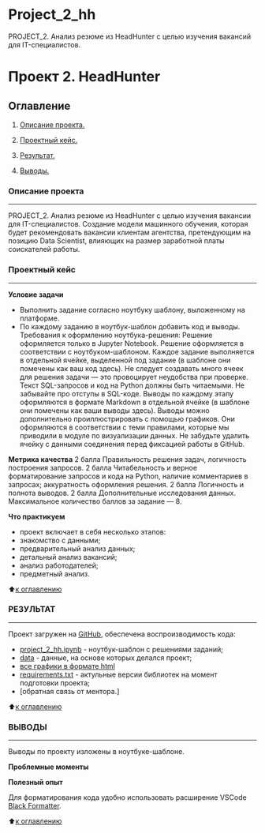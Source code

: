 # Project_2_hh
PROJECT_2. Анализ резюме из HeadHunter с целью изучения вакансий для IT-специалистов.
# Проект 2. HeadHunter

## Оглавление

1. [Описание проекта.](https://github.com/Petrleon85/project_2_SQL/blob/main/README.md#описание-проекта)

1. [Проектный кейс.](https://github.com/Petrleon85/project_2_SQL.git/blob/main/README.md#проектный-кейс)

1. [Результат.](https://github.com/Petrleon85/project_2_SQL.git/blob/main/README.md#результат)

1. [Выводы.](https://github.com/Petrleon85/project_2_SQL.git/blob/main/README.md#выводы)

### Описание проекта
---

PROJECT_2. Анализ резюме из HeadHunter с целью изучения вакансии для IT-специалистов. Создание модели машинного обучения, которая будет рекомендовать вакансии клиентам агентства, претендующим на позицию Data Scientist, влияющих на размер заработной платы соискателей работы.

### Проектный кейс

---

**Условие задачи**
* Выполнить задание согласно ноутбуку шаблону, выложенному на платформе. 
* По каждому заданию в ноутбук-шаблон добавить код и выводы.
  Требования к оформлению ноутбука-решения:
Решение оформляется только в Jupyter Notebook.
Решение оформляется в соответствии с ноутбуком-шаблоном.
Каждое задание выполняется в отдельной ячейке, выделенной под задание (в шаблоне они помечены как ваш код здесь). Не следует создавать много ячеек для решения задачи — это провоцирует неудобства при проверке.
Текст SQL-запросов и код на Python должны быть читаемыми. Не забывайте про отступы в SQL-коде.
Выводы по каждому этапу оформляются в формате Markdown в отдельной ячейке (в шаблоне они помечены как ваши выводы здесь).
Выводы можно дополнительно проиллюстрировать с помощью графиков. Они оформляются в соответствии с теми правилами, которые мы приводили в модуле по визуализации данных.
Не забудьте удалить ячейку с данными соединения перед фиксацией работы в GitHub.

**Метрика качества**
2 балла	Правильность решения задач, логичность построения запросов.
2 балла	Читабельность и верное форматирование запросов и кода на Python, наличие комментариев в запросах; аккуратность оформления решения.
2 балла	Логичность и полнота выводов.
2 балла	Дополнительные исследования данных.
Максимальное количество баллов за задание — 8.

**Что практикуем**

* проект включает в себя несколько этапов:
* знакомство с данными;
* предварительный анализ данных;
* детальный анализ вакансий;
* анализ работодателей;
* предметный анализ.


⬆️[к оглавлению](https://github.com/Petrleon85/project_2_SQL/blob/main/README.md#оглавление)

### РЕЗУЛЬТАТ

---

Проект загружен на [GitHub](https://github.com/Petrleon85/project_2_SQL.git), обеспечена воспроизводимость кода:

*   [project_2_hh.ipynb]((project_2_SQL.ipynb)) - ноутбук-шаблон с решениями заданий;
*   [data](https://drive.google.com/drive/folders/1l4yg8CEw5fBAQIi6J3NNf21YBwysMBAh?usp=drive_link) - данные, на основе которых делался проект;
*   [все графики в формате html](https://drive.google.com/drive/folders/1dO4_uAtK_D7VnGWpd1Ft6YVEEuEul59m?usp=drive_link)
*   [requirements.txt](requirements.txt) - актульные версии библиотек на момент подготовки проекта;
*   [обратная связь от ментора.]


⬆️[к оглавлению](https://github.com/Petrleon85/project_2_SQL/blob/main/README.md#оглавление)

### ВЫВОДЫ

---

Выводы по проекту изложены в ноутбуке-шаблоне.

**Проблемные моменты**


**Полезный опыт**

Для форматирования кода удобно использовать расширение VSCode [Black Formatter](https://marketplace.visualstudio.com/items?itemName=ms-python.black-formatter).



⬆️[к оглавлению](https://github.com/Petrleon85/project_2_SQL/blob/main/README.md#оглавление)
